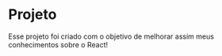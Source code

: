# Projeto
  Esse projeto foi criado com o objetivo de melhorar assim meus conhecimentos sobre o React!